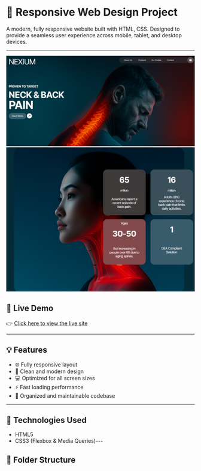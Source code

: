 # 📱 Responsive Web Design Project

A modern, fully responsive website built with HTML, CSS. Designed to provide a seamless user experience across mobile, tablet, and desktop devices.

---

<div align="center">
<img src="assets/img/Screenshot 2025-05-25 221524.png" alt="Project Screenshot" width="700"/>
</div>
<div align="center">
<img src="assets/img/Screenshot 2025-05-25 222242.png" alt="Project Screenshot" width="700"/>
</div>



## 🔗 Live Demo

👉 [Click here to view the live site](https://your-demo-link.com)

---

## 💡 Features

- 🌐 Fully responsive layout
- 🎨 Clean and modern design
- 💻 Optimized for all screen sizes
- ⚡ Fast loading performance
- 🔧 Organized and maintainable codebase

---

## 📁 Technologies Used

- HTML5
- CSS3 (Flexbox & Media Queries)---

## 🧩 Folder Structure

